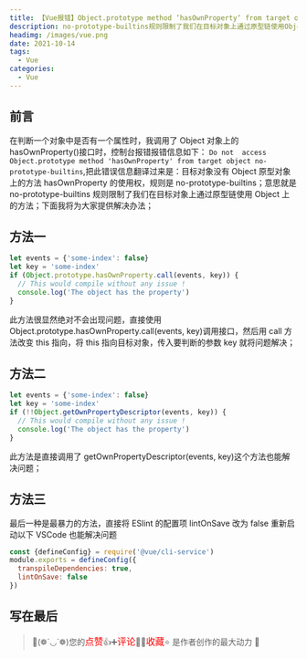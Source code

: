 ```yaml
---
title: 【Vue报错】Object.prototype method ‘hasOwnProperty‘ from target object no-prototype-builtins
description: no-prototype-builtins规则限制了我们在目标对象上通过原型链使用Object上的方法；下面我将为大家提供解决办法；
headimg: /images/vue.png
date: 2021-10-14
tags:
  - Vue
categories:
  - Vue
---
```


## 前言

在判断一个对象中是否有一个属性时，我调用了 Object 对象上的 hasOwnProperty()接口时，控制台报错报错信息如下：
`Do not  access Object.prototype method 'hasOwnProperty' from target object no-prototype-builtins`,把此错误信息翻译过来是：目标对象没有 Object 原型对象上的方法 hasOwnProperty 的使用权，规则是 no-prototype-builtins；意思就是 no-prototype-builtins 规则限制了我们在目标对象上通过原型链使用 Object 上的方法；下面我将为大家提供解决办法；

## 方法一

```javascript
let events = {'some-index': false}
let key = 'some-index'
if (Object.prototype.hasOwnProperty.call(events, key)) {
  // This would compile without any issue !
  console.log('The object has the property')
}
```

此方法很显然绝对不会出现问题，直接使用 Object.prototype.hasOwnProperty.call(events, key)调用接口，然后用 call 方法改变 this 指向，将 this 指向目标对象，传入要判断的参数 key 就将问题解决；

## 方法二

```javascript
let events = {'some-index': false}
let key = 'some-index'
if (!!Object.getOwnPropertyDescriptor(events, key)) {
  // This would compile without any issue !
  console.log('The object has the property')
}
```

此方法是直接调用了 getOwnPropertyDescriptor(events, key)这个方法也能解决问题；

## 方法三

最后一种是最暴力的方法，直接将 ESlint 的配置项 lintOnSave 改为 false 重新启动以下 VSCode 也能解决问题

```javascript
const {defineConfig} = require('@vue/cli-service')
module.exports = defineConfig({
  transpileDependencies: true,
  lintOnSave: false
})
```

## 写在最后

> 🥂(❁´◡`❁)您的<font  color=red size=3>点赞</font>👍➕<font  color=red size=3>评论</font>📝➕<font  color=red size=3>收藏</font>⭐ 是作者创作的最大动力 🤞
